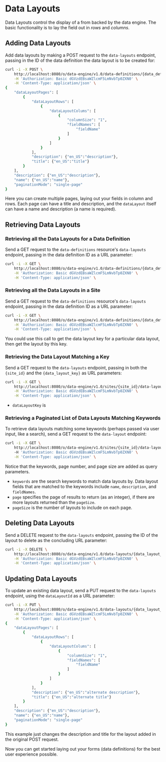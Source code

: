 # Data Layouts

Data Layouts control the display of a from backed by the data engine. The basic
functionality is to lay the field out in _rows_ and _columns_.

## Adding Data Layouts

Add data layouts by making a POST request to the `data-layouts` endpoint,
passing in the ID of the data definition the data layout is to be created for:

```sh
curl -i -X POST \
    http://localhost:8080/o/data-engine/v1.0/data-definitions/{data_definition_id}/data-layouts \
    -H 'Authorization: Basic dGVzdEBsaWZlcmF5LmNvbTp0ZXN0' \
    -H 'Content-Type: application/json' \ 
{
    "dataLayoutPages": [
        {
            "dataLayoutRows": [
                {
                    "dataLayoutColums": [
                        {
                            "columnSize": "1",
                            "fieldNames": [
                                "fieldName"
                            ]
                        }
                    ]
                }
            ],
            "description": {"en_US":"description"},
            "title": {"en_US":"title"}
        }
    ],
    "description": {"en_US":"description"},
    "name": {"en_US":"name"},
    "paginationMode": "single-page"
}

```

Here you can create multiple pages, laying out your fields in column and rows.
Each page can have a title and description, and the `dataLayout` itself can have
a name and description (a name is required).

## Retrieving Data Layouts

### Retrieving all the Data Layouts for a Data Definition

Send a GET request to the `data-definitions` resource's `data-layouts` endpoint,
passing in the data definition ID as a URL parameter: 

```sh
curl -i -X GET \
    http://localhost:8080/o/data-engine/v1.0/data-definitions/{data_definition_id}/data-layouts \
    -H 'Authorization: Basic dGVzdEBsaWZlcmF5LmNvbTp0ZXN0' \
    -H 'Content-Type: application/json' \ 
```

### Retrieving all the Data Layouts in a Site 

Send a GET request to the `data-definitions` resource's `data-layouts` endpoint,
passing in the data definition ID as a URL parameter: 

```sh
curl -i -X GET \
    http://localhost:8080/o/data-engine/v1.0/data-definitions/{data_definition_id}/data-layouts \
    -H 'Authorization: Basic dGVzdEBsaWZlcmF5LmNvbTp0ZXN0' \
    -H 'Content-Type: application/json' \ 
```

You could use this call to get the data layout key for a particular data layout,
then get the layout by this key.

### Retrieving the Data Layout Matching a Key

Send a GET request to the `data-layouts` endpoint, passing in both the
`{site_id}` and the `{data_layout_key}` as URL parameters:

```sh
curl -i -X GET \
    http://localhost:8080/o/data-engine/v1.0/sites/{site_id}/data-layouts/{data_layout_key} \
    -H 'Authorization: Basic dGVzdEBsaWZlcmF5LmNvbTp0ZXN0' \
    -H 'Content-Type: application/json' \ 
```

- `dataLayoutKey` is 
<!-- a little help here ;) -->

### Retrieving a Paginated List of Data Layouts Matching Keywords

To retrieve data layouts matching some keywords (perhaps passed via user input,
like a search), send a GET request to the `data-layout` endpoint:

```sh
curl -i -X GET \
    http://localhost:8080/o/data-engine/v1.0/sites/{site_id}/data-layout?keywords=dog&page=1&pageSize=5
    -H 'Authorization: Basic dGVzdEBsaWZlcmF5LmNvbTp0ZXN0' \
    -H 'Content-Type: application/json' \ 
```
Notice that the keywords, page number, and page size are added as query
parameters.

- `keywords` are the search keywords to match data layouts by. Data layout
    fields that are matched to the keywords include `name`, `description`, and
    `fieldNames`.
- `page` specifies the page of results to return (as an integer), if there are
    more layouts returned than the `pageSize`.
- `pageSize` is the number of layouts to include on each page. 

## Deleting Data Layouts

Send a DELETE request to the `data-layouts` endpoint, passing the ID of the
layout to delete as the concluding URL parameter:

```sh
curl -i -X DELETE \
    http://localhost:8080/o/data-engine/v1.0/data-layouts/{data_layout_id} \
    -H 'Authorization: Basic dGVzdEBsaWZlcmF5LmNvbTp0ZXN0' \
    -H 'Content-Type: application/json' \ 
```

## Updating Data Layouts

To update an existing data layout, send a PUT request to the `data-layouts`
endpoint, using the `dataLayoutId` as a URL parameter:

```sh
curl -i -X PUT \
    http://localhost:8080/o/data-engine/v1.0/data-layouts/{data_layout_id} \
    -H 'Authorization: Basic dGVzdEBsaWZlcmF5LmNvbTp0ZXN0' \
    -H 'Content-Type: application/json' \ 
{
    "dataLayoutPages": [
        {
            "dataLayoutRows": [
                {
                    "dataLayoutColums": [
                        {
                            "columnSize": "1",
                            "fieldNames": [
                                "fieldName"
                            ]
                        }
                    ]
                }
            ],
            "description": {"en_US":"alternate description"},
            "title": {"en_US":"alternate title"}
        }
    ],
    "description": {"en_US":"description"},
    "name": {"en_US":"name"},
    "paginationMode": "single-page"
}
```

This example just changes the description and title for the layout added in the
original POST request.

Now you can get started laying out your forms (data definitions) for the best
user experience possible.

